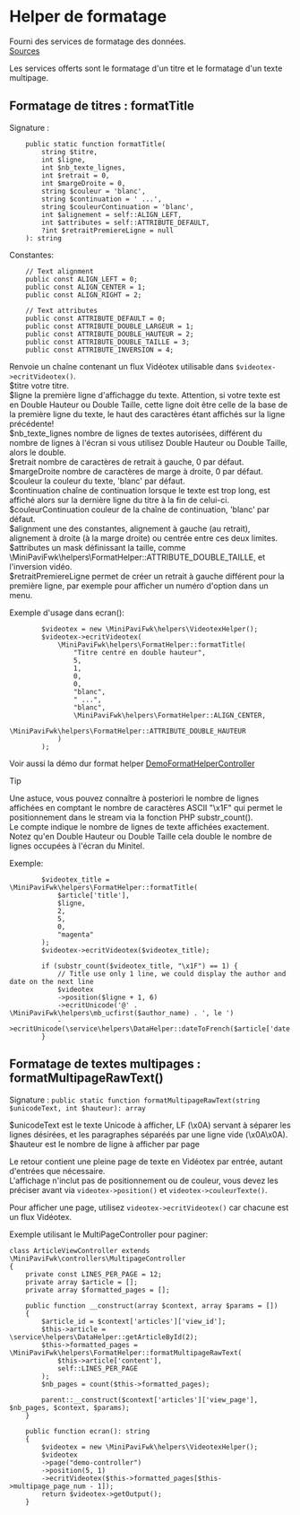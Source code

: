 # Helper de formatage

Fourni des services de formatage des données.<br/>
[Sources](../../src/helpers/FormatHelper.php)

Les services offerts sont le formatage d'un titre et le formatage d'un texte multipage.


## Formatage de titres : formatTitle
Signature :
```
    public static function formatTitle(
        string $titre,
        int $ligne,
        int $nb_texte_lignes,
        int $retrait = 0,
        int $margeDroite = 0,
        string $couleur = 'blanc',
        string $continuation = ' ...',
        string $couleurContinuation = 'blanc',
        int $alignement = self::ALIGN_LEFT,
        int $attributes = self::ATTRIBUTE_DEFAULT,
        ?int $retraitPremiereLigne = null
    ): string
```

Constantes:
```
    // Text alignment
    public const ALIGN_LEFT = 0;
    public const ALIGN_CENTER = 1;
    public const ALIGN_RIGHT = 2;

    // Text attributes
    public const ATTRIBUTE_DEFAULT = 0;
    public const ATTRIBUTE_DOUBLE_LARGEUR = 1;
    public const ATTRIBUTE_DOUBLE_HAUTEUR = 2;
    public const ATTRIBUTE_DOUBLE_TAILLE = 3;
    public const ATTRIBUTE_INVERSION = 4;
```

Renvoie un chaîne contenant un flux Vidéotex utilisable dans `$videotex->ecritVideotex()`.<br/>
$titre votre titre.<br/>
$ligne la première ligne d'affichagge du texte. Attention, si votre texte est en Double Hauteur ou Double Taille, cette ligne doit être celle de la base de la première ligne du texte, le haut des caractères étant affichés sur la ligne précédente!<br/>
$nb_texte_lignes nombre de lignes de textes autorisées, différent du nombre de lignes à l'écran si vous utilisez Double Hauteur ou Double Taille, alors le double.<br/>
$retrait nombre de caractères de retrait à gauche, 0 par défaut.<br/>
$margeDroite nombre de caractères de marge à droite, 0 par défaut.<br/>
$couleur la couleur du texte, 'blanc' par défaut.<br/>
$continuation chaîne de continuation lorsque le texte est trop long, est affiché alors sur la dernière ligne du titre à la fin de celui-ci.<br/>
$couleurContinuation couleur de la chaîne de continuation, 'blanc' par défaut.<br/>
$alignment une des constantes, alignement à gauche (au retrait), alignement à droite (à la marge droite) ou centrée entre ces deux limites.<br/>
$attributes un mask définissant la taille, comme \MiniPaviFwk\helpers\FormatHelper::ATTRIBUTE_DOUBLE_TAILLE, et l'inversion vidéo.<br/>
$retraitPremiereLigne permet de créer un retrait à gauche différent pour la première ligne, par exemple pour afficher un numéro d'option dans un menu.<br/>


Exemple d'usage dans ecran():
```
        $videotex = new \MiniPaviFwk\helpers\VideotexHelper();
        $videotex->ecritVideotex(
            \MiniPaviFwk\helpers\FormatHelper::formatTitle(
                "Titre centré en double hauteur",
                5,
                1,
                0,
                0,
                "blanc",
                " ...",
                "blanc",
                \MiniPaviFwk\helpers\FormatHelper::ALIGN_CENTER,
                \MiniPaviFwk\helpers\FormatHelper::ATTRIBUTE_DOUBLE_HAUTEUR
            )
        );
```

Voir aussi la démo dur format helper [DemoFormatHelperController](../../services/demo/controllers/DemoFormatHelperController.php)

> [!TIP]
> Une astuce, vous pouvez connaître à posteriori le nombre de lignes affichées en comptant le nombre de caractères ASCII "\x1F" qui permet le positionnement dans le stream via la fonction PHP substr_count().<br/>
> Le compte indique le nombre de lignes de texte affichées exactement.<br/>
> Notez qu'en Double Hauteur ou Double Taille cela double le nombre de lignes occupées à l'écran du Minitel.

Exemple:
```
        $videotex_title = \MiniPaviFwk\helpers\FormatHelper::formatTitle(
            $article['title'],
            $ligne,
            2,
            5,
            0,
            "magenta"
        );
        $videotex->ecritVideotex($videotex_title);

        if (substr_count($videotex_title, "\x1F") == 1) {
            // Title use only 1 line, we could display the author and date on the next line
            $videotex
            ->position($ligne + 1, 6)
            ->ecritUnicode('@' . \MiniPaviFwk\helpers\mb_ucfirst($author_name) . ', le ')
            ->ecritUnicode(\service\helpers\DataHelper::dateToFrench($article['date']));                    
        }
```


## Formatage de textes multipages : formatMultipageRawText()
Signature : `public static function formatMultipageRawText(string $unicodeText, int $hauteur): array`

$unicodeText est le texte Unicode à afficher, LF (\x0A) servant à séparer les lignes désirées, et les paragraphes séparéés par une ligne vide (\x0A\x0A).
$hauteur est le nombre de ligne à afficher par page

Le retour contient une pleine page de texte en Vidéotex par entrée, autant d'entrées que nécessaire.<br/>
L'affichage n'inclut pas de positionnement ou de couleur, vous devez les préciser avant via `videotex->position()` et `videotex->couleurTexte()`.

Pour afficher une page, utilisez `videotex->ecritVideotex()` car chacune est un flux Vidéotex. 

Exemple utilisant le MultiPageController pour paginer:
```
class ArticleViewController extends \MiniPaviFwk\controllers\MultipageController
{
    private const LINES_PER_PAGE = 12;
    private array $article = [];
    private array $formatted_pages = [];

    public function __construct(array $context, array $params = [])
    {
        $article_id = $context['articles']['view_id'];
        $this->article = \service\helpers\DataHelper::getArticleById(2);
        $this->formatted_pages = \MiniPaviFwk\helpers\FormatHelper::formatMultipageRawText(
            $this->article['content'],
            self::LINES_PER_PAGE
        );
        $nb_pages = count($this->formatted_pages);

        parent::__construct($context['articles']['view_page'], $nb_pages, $context, $params);
    }

    public function ecran(): string
    {
        $videotex = new \MiniPaviFwk\helpers\VideotexHelper();
        $videotex
        ->page("demo-controller")
        ->position(5, 1)
        ->ecritVideotex($this->formatted_pages[$this->multipage_page_num - 1]);
        return $videotex->getOutput();
    }
```
